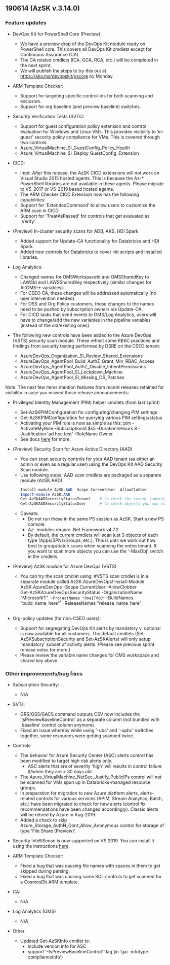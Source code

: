 ﻿## 190614 (AzSK v.3.14.0)

### Feature updates


*	DevOps Kit for PowerShell Core (Preview):
	*	We have a preview drop of the DevOps Kit module ready on PowerShell core. This covers all DevOps 	Kit cmdlets except for Continuous Assurance (CA).
	*	The CA related cmdlets (ICA, GCA, RCA, etc.) will be completed in the next sprint.
	*	We will publish the steps to try this out at https://aka.ms/devopskit/pscore by Monday.

*	ARM Template Checker:
	*	Support for targeting specific control-ids for both scanning and exclusion.
	*	Support for org baseline (and preview baseline) switches.


*	Security Verification Tests (SVTs):
	*	Support for guest configuration policy extension and control evaluation for Windows and Linux VMs. This provides visibility to ‘in-guest’ security policy compliance for VMs. This is covered through two controls:
	*	Azure_VirtualMachine_SI_GuestConfig_Policy_Health
	*	Azure_VirtualMachine_SI_Deploy_GuestConfig_Extension


*	CICD:
	*	Impt: After this release, the AzSK CICD extensions will not work on Visual Studio 2015 hosted agents. This is because the Az-* PowerShell libraries are not available in these agents. Please migrate to VS-2017 or VS-2019 based hosted agents.
	*	The ARM Checker CICD Extension now has the following capabilities:
	*	Support for 'ExtendedCommand' to allow users to customize the ARM scan in CICD.
	*	Support for 'TreatAsPassed' for controls that get evaluated as 'Verify'.
 
*	(Preview) In-cluster security scans for ADB, AKS, HDI Spark
	*	Added support for Update-CA functionality for Databricks and HDI Spark.
	*	Added new controls for Databricks to cover init scripts and installed libraries.

*	Log Analytics:
	*	Changed names for OMSWorkspaceId and OMSSharedKey to LAWSId and LAWSSharedKey respectively (similar changes for AltOMS-* variables). 
	*	For CSEO CA, these changes will be addressed automatically (no user intervention needed).
	*	For OSS and Org Policy customers, these changes to the names need to be pushed by subscription owners via Update-CA.
	*	For CICD tasks that send events to OMS/Log Analytics, users will have to change/add the new variables in the pipeline variables (instead of the old/existing ones).

*	The following new controls have been added to the Azure DevOps (VSTS) security scan module. These 		reflect some RBAC practices and findings from security testing performed by DSRE on the CSEO tenant:
	*	AzureDevOps_Organization_SI_Review_Shared_Extensions
	*	AzureDevOps_AgentPool_Build_AuthZ_Grant_Min_RBAC_Access
	*	AzureDevOps_AgentPool_AuthZ_Disable_InheritPermissions
	*	AzureDevOps_AgentPool_SI_Lockdown_Machine
	*	AzureDevOps_AgentPool_SI_Missing_OS_Patches

Note: The next few items mention features from recent releases retained for visibility in case you missed those release announcements:

*	Privileged Identity Management (PIM) helper cmdlets (from last sprint)  
	*	Set-AzSKPIMConfiguration for configuring/changing PIM settings
	*	Get-AzSKPIMConfiguration for querying various PIM settings/status
	*	Activating your PIM role is now as simple as this:
		pim -ActivateMyRole -SubscriptionId $s5 -DurationInHours 8 -Justification 'ad hoc test' -RoleName Owner
	*	See docs [here](https://github.com/azsk/DevOpsKit-docs/blob/master/01-Subscription-Security/Readme.md#azsk-privileged-identity-management-pim-helper-cmdlets-1) for more.

*	(Preview) Security Scan for Azure Active Directory (AAD)
	*	You can scan security controls for your AAD tenant (as either an admin or even as a regular user) using the DevOps Kit AAD Security Scan module.
	*	Use following steps:
		 AAD scan cmdlets are packaged as a separate module (AzSK.AAD)
		```Powershell
		Install-module AzSK.AAD -Scope CurrentUser -AllowClobber
		Import-module AzSK.AAD
		Get-AzSKAADSecurityStatusTenant    # to check the tenant (admin)
		Get-AzSKAADSecurityStatusUser      # to check objects you own (user) 
		```
	*	Caveats: 
		*	Do not run these in the same PS session as AzSK. Start a new PS console.
		*	Az- modules require .Net Framework v4.7.2.
		*	By default, the current cmdlets will scan just 3 objects of each type (Apps/SPNs/Groups, etc.). This is until we work out how best to group/batch scans when scanning the entire tenant. If you want to scan more objects you can use the ‘-MaxObj’ switch in the cmdlets.

*	(Preview) AzSK module for Azure DevOps (VSTS) 
	*	You can try the scan cmdlet using:
  		#VSTS scan cmdlet is in a separate module called AzSK.AzureDevOps!
  		Install-Module AzSK.AzureDevOps -Scope CurrentUser -AllowClobber    
  		Get-AzSKAzureDevOpsSecurityStatus -OrganizationName "MicrosoftIT"`
                                    -ProjectNames "OneITVSO"`
                                    -BuildNames "build_name_here"`
                                    -ReleaseNames "release_name_here"  
.
*	Org-policy updates (for non-CSEO users):
	*	Support for segregating DevOps Kit alerts by mandatory v. optional is now available for all customers. The default cmdlets (Set-AzSKSubscriptionSecurity and Set-AzSKAlerts) will only setup ‘mandatory’ subset of activity alerts. (Please see previous sprint release notes for more.)
	*	Please review the variable name changes for OMS workspace and shared key above. 


### Other improvements/bug fixes

*	Subscription Security:
	*	N/A

*	SVTs: 
	*	GRS/GSS/GACS command outputs CSV now includes the ‘IsPreviewBaselineControl’ as a separate column (not bundled with 'baseline' control column anymore).
	*	Fixed an issue whereby while using '-ubc' and '-upbc' switches together, some resources were getting scanned twice.


*	Controls:
	*	The behavior for Azure Security Center (ASC) alerts control has been modified to target high 		risk alerts only.
		*	ASC alerts that are of severity 'high' will results in control failure if/when they are > 30 days old.
	*	The Azure_VirtualMachine_NetSec_Justify_PublicIPs control will not be scanned for VMs spun up in 	Databricks-managed resource groups.
	*	In preparation for migration to new Azure platform alerts, alerts-related controls for various 		services (APIM, Stream Analytics, Batch, etc.) have been migrated to check for new alerts 			(control fix recommendations have been changed accordingly). Classic alerts will be retired by 		Azure in Aug-2019.
	*	Added a check to skip Azure_Storage_AuthN_Dont_Allow_Anonymous control for storage of type 'File 	Share (Preview)'. 


*	Security IntelliSense is now supported on VS 2019. You can install it using the instructions [here](https://github.com/azsk/DevOpsKit-docs/blob/master/02-Secure-Development/Readme.md).


*	ARM Template Checker:
	*	Fixed a bug that was causing file names with spaces in them to get skipped during parsing.
	*	Fixed a bug that was causing some SQL controls to get scanned for a CosmosDb ARM template.

*	CA:
	*	N/A

*	Log Analytics (OMS)
	*	N/A

*	Other
	*	Updated Get-AzSKInfo cmdlet to:
		*	include version info for ASC
		*	support '-IsPreviewBaselineControl' flag (in 'gai -infotype complianceInfo')




